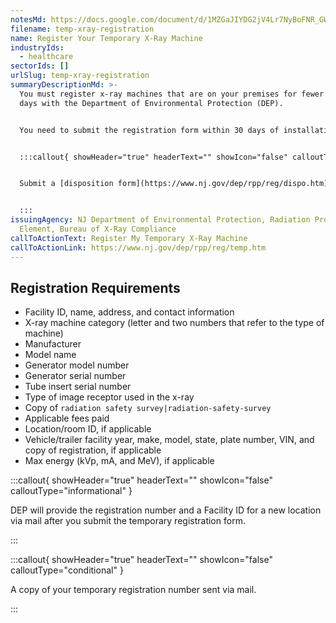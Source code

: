 ```yaml
---
notesMd: https://docs.google.com/document/d/1MZGaJIYDG2jV4Lr7NyBoFNR_GW17EeHdQpOP0L45koY/edit?tab=t.0
filename: temp-xray-registration
name: Register Your Temporary X-Ray Machine
industryIds:
  - healthcare
sectorIds: []
urlSlug: temp-xray-registration
summaryDescriptionMd: >-
  You must register x-ray machines that are on your premises for fewer than 60
  days with the Department of Environmental Protection (DEP).


  You need to submit the registration form within 30 days of installation.


  :::callout{ showHeader="true" headerText="" showIcon="false" calloutType="informational" }


  Submit a [disposition form](https://www.nj.gov/dep/rpp/reg/dispo.htm) when you remove the x-ray machine from your premises.


  :::
issuingAgency: NJ Department of Environmental Protection, Radiation Protection
  Element, Bureau of X-Ray Compliance
callToActionText: Register My Temporary X-Ray Machine
callToActionLink: https://www.nj.gov/dep/rpp/reg/temp.htm
---
```

## Registration Requirements
- Facility ID, name, address, and contact information
- X-ray machine category (letter and two numbers that refer to the type of machine)
- Manufacturer
- Model name
- Generator model number
- Generator serial number
- Tube insert serial number
- Type of image receptor used in the x-ray
- Copy of `radiation safety survey|radiation-safety-survey` 
- Applicable fees paid
- Location/room ID, if applicable
- Vehicle/trailer facility year, make, model, state, plate number, VIN, and copy of registration, if applicable
- Max energy (kVp, mA, and MeV), if applicable

 :::callout{ showHeader="true" headerText="" showIcon="false" calloutType="informational" }


DEP will provide the registration number and a Facility ID for a new location via mail after you submit the temporary registration form.

:::

:::callout{ showHeader="true" headerText="" showIcon="false" calloutType="conditional" }

A copy of your temporary registration number sent via mail.

:::

